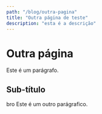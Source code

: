 ```yaml
---
path: "/blog/outra-pagina"
title: "Outra página de teste"
description: "esta é a descrição"
---
```


# Outra página

Este é um parágrafo.

## Sub-título

bro
Este é um outro parágrafico.
